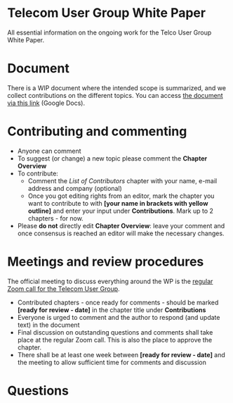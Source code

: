 # Telecom User Group White Paper

All essential information on the ongoing work for the Telco User Group White Paper.


# Document

There is a WIP document where the intended scope is summarized, and we collect contributions on the different topics. You can access  [the document via this link](https://docs.google.com/document/d/1-zqxz5bdCLTuOEvi2ybADR3PcmzbBhNt6YkNnvx-KoA/edit?usp=sharing) (Google Docs).
# Contributing and commenting
* Anyone can comment
* To suggest (or change) a new topic please comment the **Chapter Overview**
* To contribute:
	* Comment the *List of Contributors* chapter with your name, e-mail address and company (optional)
	* Once you got editing rights from an editor, mark the chapter you want to contribute to with **[your name in brackets with yellow outline]** and enter your input under **Contributions**. Mark up to 2 chapters - for now.
* Please **do not** directly edit **Chapter Overview**: leave your comment and once consensus is reached an editor will make the necessary changes.

# Meetings and review procedures
The official meeting to discuss everything around the WP is the [regular Zoom call for the Telecom User Group](https://github.com/cncf/telecom-user-group).
* Contributed chapters - once ready for comments - should be marked **[ready for review - date]** in the chapter title under **Contributions** 
* Everyone is urged to comment and the author to respond (and update text) in the document
* Final discussion on outstanding questions and comments shall take place at the regular Zoom call. This is also the place to approve the chapter.
* There shall be at least one week between **[ready for review - date]** and the meeting to allow sufficient time for comments and discussion
# Questions

